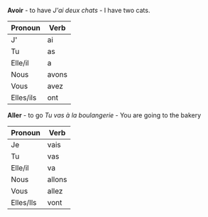 
**Avoir** - to have
*J'ai deux chats* - I have two cats.

| Pronoun   | Verb  |
| --------- | ----- |
| J'        | ai    |
| Tu        | as    |
| Elle/il   | a     |
| Nous      | avons |
| Vous      | avez  |
| Elles/ils | ont   |

**Aller** - to go
*Tu vas à la boulangerie* - You are going to the bakery

| Pronoun   | Verb   |
| --------- | ------ |
| Je        | vais   |
| Tu        | vas    |
| Elle/il   | va     |
| Nous      | allons |
| Vous      | allez  |
| Elles/Ils | vont   |
